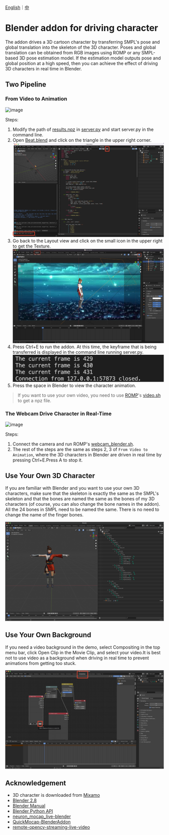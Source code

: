 [English](README.md)｜[中](README.zh_CN.md)

# Blender addon for driving character

The addon drives a 3D cartoon character by transferring SMPL's pose and global translation into the skeleton of the 3D character. Poses and global translation can be obtained from RGB images using ROMP or any SMPL-based 3D pose estimation model. If the estimation model outputs pose and global position at a high speed, then you can achieve the effect of driving 3D characters in real time in Blender.

## Two Pipeline

### From Video to Animation

![image](demo/demo1.gif)

Steps:

1. Modify the path of [results.npz](demo/results.npz) in [server.py](src/server.py) and start server.py in the command line.
2. Open [Beat.blend](Blender/Beta.blend) and click on the triangle in the upper right corner.
   ![图 2](images/c52b11b344f633d7d60dd2c3a4fd8af0057c2a873f5868227e5c3e3b6c27b37f.png)
3. Go back to the Layout view and click on the small icon in the upper right to get the Texture.
   ![图 1](images/bc3d69615afb7829359475a04e4dd024732f8a70736b7433a7aaf93888dc2be7.png)  
4. Press Ctrl+E to run the addon. At this time, the keyframe that is being transferred is displayed in the command line running server.py.
   ![图 4](images/1a7a853daa25f17230482437550e1d94f22252f0b02807ab105eeb6a2bd8ae30.png)
5. Press the space in Blender to view the character animation.

> If you want to use your own video, you need to use [ROMP](https://github.com/Arthur151/ROMP)'s [video.sh](https://github.com/Arthur151/ROMP/blob/master/scripts/video.sh) to get a npz file.

### The Webcam Drive Character in Real-Time

![image](demo/demo2.gif)

Steps:

1. Connect the camera and run ROMP's [webcam_blender.sh](https://github.com/Arthur151/ROMP/blob/master/scripts/webcam_blender.sh).
2. The rest of the steps are the same as steps 2, 3 of `From Video to Animation`, where the 3D characters in Blender are driven in real time by pressing Ctrl+E.Press A to stop it.

## Use Your Own 3D Character

If you are familiar with Blender and you want to use your own 3D characters, make sure that the skeleton is exactly the same as the SMPL's skeleton and that the bones are named the same as the bones of my 3D characters (of course, you can also change the bone names in the addon). All the 24 bones in SMPL need to be named the same. There is no need to change the name of the finger bones.

![图 3](/images/6b7e75964fd193b36ae58c94ddd99e6d234de6e085fb65d6f6691b476329b16c.png)
## Use Your Own Background

If you need a video background in the demo, select Compositing in the top menu bar, click Open Clip in the Movie Clip, and select your video.It is best not to use video as a background when driving in real time to prevent animations from getting too stuck.

![图 7](images/57480e4a863cb8f06bcb8581279a5669849d31a88ed17c6717422f707acdb0d3.png)  

## Acknowledgement

- 3D character is downloaded from [Mixamo](https://www.mixamo.com/#/)
- [Blender 2.8](https://www.bilibili.com/video/BV1T4411N7GE?spm_id_from=333.999.0.0)
- [Blender Manual](https://docs.blender.org/manual/en/latest/)
- [Blender Python API](https://docs.blender.org/api/current/index.html)
- [neuron_mocap_live-blender](https://github.com/pnmocap/neuron_mocap_live-blender)
- [QuickMocap-BlenderAddon](https://github.com/vltmedia/QuickMocap-BlenderAddon)
- [remote-opencv-streaming-live-video](https://github.com/rena2damas/remote-opencv-streaming-live-video)
